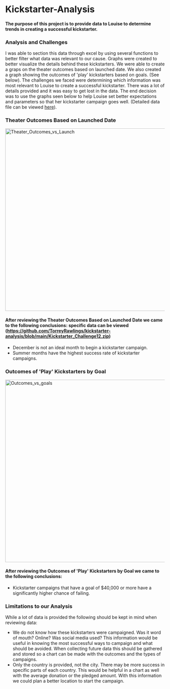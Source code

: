 # Kickstarter-Analysis
#### The purpose of this project is to provide data to Louise to determine trends in creating a successful kickstarter.


### Analysis and Challenges
  I was able to section this data through excel by using several functions to better filter what data was relevant to our cause. Graphs were created to better visualize the details behind these kickstarters. We were able to create a graps on the theater outcomes based on launched date. We also created a graph showing the outcomes of 'play' kickstarters based on goals. (See below). The challenges we faced were determining which information was most relevant to Louise to create a successful kickstarter. There was a lot of details provided and it was easy to get lost in the data. The end decision was to use the graphs seen below to help Louise set better expectations and parameters so that her kickstarter campaign goes well. (Detailed data file can be viewed [here](https://github.com/TorreyRawlings/kickstarter-analysis.git)).
  
  ### Theater Outcomes Based on Launched Date
  <img width="576" alt="Theater_Outcomes_vs_Launch" src="https://user-images.githubusercontent.com/103911529/166293305-666b35a8-7db8-4a3d-9466-22d640478e16.png">
  
 #### After reviewing the Theater Outcomes Based on Launched Date we came to the following conclusions: specific data can be viewed (https://github.com/TorreyRawlings/kickstarter-analysis/blob/main/Kickstarter_Challenge12.zip)
  - December is not an ideal month to begin a kickstarter campaign. 
  - Summer months have the highest success rate of kickstarter campaigns.

### Outcomes of 'Play' Kickstarters by Goal
<img width="576" alt="Outcomes_vs_goals" src="https://user-images.githubusercontent.com/103911529/166293729-7f266eeb-0a6c-43b7-9616-ab1ce3ff2ef2.png">

 #### After reviewing the Outcomes of 'Play' Kickstarters by Goal we came to the following conclusions: 
  - Kickstarter campaigns that have a goal of $40,000 or more have a significantly higher chance of failing.

### Limitations to our Analysis
While a lot of data is provided the following should be kept in mind when reviewing data:
- We do not know how these kickstarters were campaigned. Was it word of mouth? Online? Was social media used? This information would be useful in knowing the most successful ways to campaign and what should be avoided. When collecting future data this should be gathered and stored so a chart can be made with the outcomes and the types of campaigns.
- Only the country is provided, not the city. There may be more success in specific parts of each country. This would be helpful in a chart as well with the average donation or the pledged amount. With this information we could plan a better location to start the campaign.
